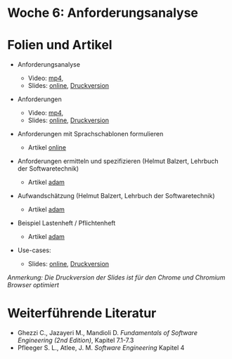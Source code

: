 # Woche 6: Anforderungsanalyse

# Folien und Artikel

* Anforderungsanalyse
    * Video:  [mp4](https://drive.switch.ch/index.php/s/OrCDfsJiIwGeTkm),  
    * Slides: [online](./slides/requirements-engineering.html), [Druckversion](./slides/requirements-engineering.html?print-pdf)

* Anforderungen
    * Video:  [mp4](https://drive.switch.ch/index.php/s/WJCwfDgIoE21poi),  
    * Slides: [online](./slides/requirements.html), [Druckversion](./slides/requirements.html?print-pdf)

* Anforderungen mit Sprachschablonen formulieren
    * Artikel [online](./articles/language-templates.html)

* Anforderungen ermitteln und spezifizieren (Helmut Balzert, Lehrbuch der Softwaretechnik)
    * Artikel [adam](https://adam.unibas.ch/goto_adam_file_732353_download.html)

* Aufwandschätzung  (Helmut Balzert, Lehrbuch der Softwaretechnik)
    * Artikel [adam](https://adam.unibas.ch/goto_adam_file_732352_download.html)

* Beispiel Lastenheft / Pflichtenheft
    * Artikel [adam](https://adam.unibas.ch/goto_adam_file_732351_download.html)

* Use-cases:
    * Slides: [online](./slides/use-cases.html), [Druckversion](./slides/use-cases.html?print-pdf)


*Anmerkung: Die Druckversion der Slides ist für den Chrome und Chromium Browser optimiert*


# Weiterführende Literatur
* Ghezzi C., Jazayeri M., Mandioli D. *Fundamentals of Software Engineering (2nd Edition)*, Kapitel 7.1-7.3
* Pfleeger S. L., Atlee, J. M. *Software Engineering* Kapitel 4
